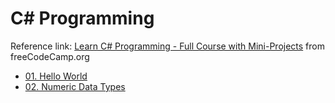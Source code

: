 # C# Programming
Reference link: [Learn C# Programming - Full Course with Mini-Projects](https://www.youtube.com/watch?v=YrtFtdTTfv0) from freeCodeCamp.org
- [01. Hello World](csharp-freecodecamp/01-HelloWorld.md)
- [02. Numeric Data Types](csharp-freecodecamp/02-NumericDataTypes.md)
